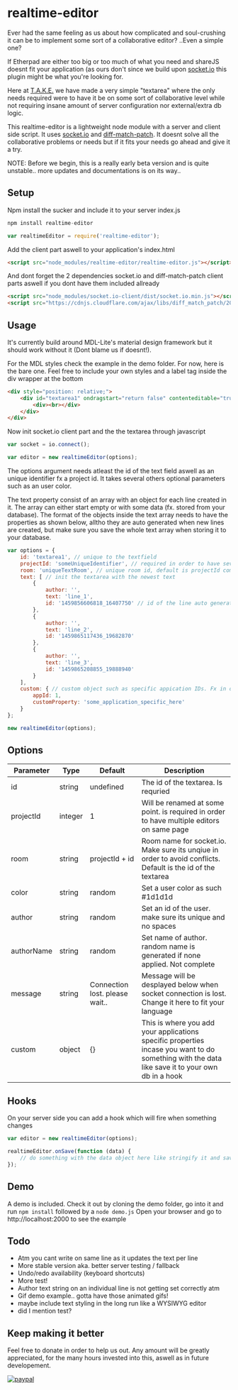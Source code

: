 # realtime-editor
Ever had the same feeling as us about how complicated and soul-crushing it can be to implement some sort of a collaborative editor? ..Even a simple one?

If Etherpad are either too big or too much of what you need and shareJS doesnt fit your application (as ours don't since we build upon [socket.io](https://www.npmjs.com/package/socket.io) this plugin might be what you're looking for.

Here at [T.A.K.E.](http://takedesign.dk/) we have made a very simple "textarea" where the only needs required were to have it be on some sort of collaborative level while not requiring insane amount of server configuration nor external/extra db logic.


This realtime-editor is a lightweight node module with a server and client side script. It uses [socket.io](https://www.npmjs.com/package/socket.io) and [diff-match-patch](https://code.google.com/p/google-diff-match-patch/). It doesnt solve all the collaborative problems or needs but if it fits your needs go ahead and give it a try.


NOTE: Before we begin, this is a really early beta version and is quite unstable.. more updates and documentations is on its way..


Setup
--------
Npm install the sucker and include it to your server index.js

```js
npm install realtime-editor
```
```js
var realtimeEditor = require('realtime-editor');
```

Add the client part aswell to your application's index.html

```html
<script src="node_modules/realtime-editor/realtime-editor.js"></script>
```

And dont forget the 2 dependencies socket.io and diff-match-patch client parts aswell if you dont have them included allready

```html
<script src="node_modules/socket.io-client/dist/socket.io.min.js"></script>
<script src="https://cdnjs.cloudflare.com/ajax/libs/diff_match_patch/20121119/diff_match_patch.js"></script>
```


Usage
--------

It's currently build around MDL-Lite's material design framework but it should work without it (Dont blame us if doesnt!).

For the MDL styles check the example in the demo folder. For now, here is the bare one. Feel free to include your own styles and a label tag inside the div wrapper at the bottom

```html
<div style="position: relative;">
	<div id="textarea1" ondragstart="return false" contenteditable="true" spellcheck="false">
		<div><br></div>
	</div>
</div>
```

Now init socket.io client part and the the textarea through javascript

```js
var socket = io.connect();

var editor = new realtimeEditor(options);
```

The options argument needs atleast the id of the text field aswell as an unique identifier fx a project id.
It takes several others optional parameters such as an user color.

The text property consist of an array with an object for each line created in it. The array can either start empty or with some data (fx. stored from your database).
The format of the objects inside the text array needs to have the properties as shown below, alltho they are auto generated when new lines are created, but make sure you save the whole text array when storing it to your database.

```js
var options = {
	id: 'textarea1', // unique to the textfield
	projectId: 'someUniqueIdentifier', // required in order to have several active editors on the same page
	room: 'uniqueTextRoom', // unique room id, default is projectId combined with the element id
	text: [ // init the textarea with the newest text
		{
			author: '',
			text: 'line_1',
			id: '1459856606818_16407750' // id of the line auto generated.
		},
		{
			author: '',
			text: 'line_2',
			id: '1459865117436_19682870'
		},
		{
			author: '',
			text: 'line_3',
			id: '1459865208855_19888940'
		}
	],
	custom: { // custom object such as specific appication IDs. Fx in order to save it on the server side
		appId: 1,
		customProperty: 'some_application_specific_here'
	}
};

new realtimeEditor(options);
```


Options
--------

| Parameter		| Type		| Default		| Description															|
| ------------- | --------- | ------------- | --------------------------------------------------------------------- |
| id 			| string	| undefined		| The id of the textarea. Is requried 	|
| projectId 	| integer 	| 1 			| Will be renamed at some point. is required in order to have multiple editors on same page		|
| room 			| string	| projectId + id| Room name for socket.io. Make sure its unqiue in order to avoid conflicts. Default is the id of the textarea 	|
| color 		| string	| random		| Set a user color as such #1d1d1d 	|
| author 		| string	| random		| Set an id of the user. make sure its unique and no spaces 	|
| authorName	| string	| random		| Set name of author. random name is generated if none applied. Not complete 	|
| message 		| string	| Connection lost. please wait.. | Message will be desplayed below when socket connection is lost. Change it here to fit your language 	|
| custom 		| object	| {}			| This is where you add your applications specific properties incase you want to do something with the data like save it to your own db in a hook 	|


Hooks
--------

On your server side you can add a hook which will fire when something changes


```js
var editor = new realtimeEditor(options);

realtimeEditor.onSave(function (data) {
	// do something with the data object here like stringify it and save it to your fauvorite db
});
```


Demo
--------

A demo is included. Check it out by cloning the demo folder, go into it and run ```npm install``` followed by a ```node demo.js```
Open your browser and go to http://localhost:2000 to see the example


Todo
--------
* Atm you cant write on same line as it updates the text per line
* More stable version aka. better server testing / fallback
* Undo/redo availability (keyboard shortcuts)
* More test!
* Author text string on an individual line is not getting set correctly atm
* Gif demo example.. gotta have those animated gifs!
* maybe include text styling in the long run like a WYSIWYG editor
* did I mention test?


Keep making it better
--------
Feel free to donate in order to help us out.
Any amount will be greatly appreciated, for the many hours invested into this, aswell as in future developement.

[![paypal](https://www.paypalobjects.com/en_US/DK/i/btn/btn_donateCC_LG.gif)](https://www.paypal.com/cgi-bin/webscr?cmd=_s-xclick&hosted_button_id=WBXRF3VJD2MJY)

